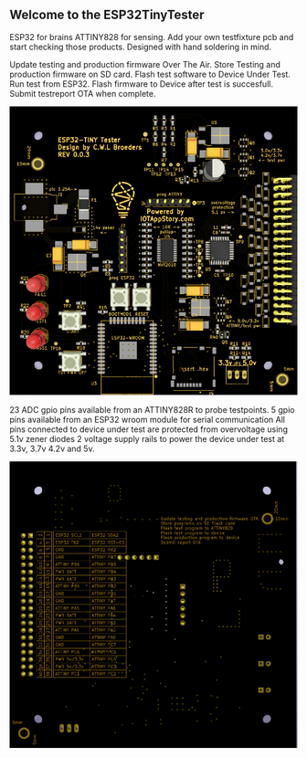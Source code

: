 ## Welcome to the ESP32TinyTester

ESP32 for brains ATTINY828 for sensing.
Add your own testfixture pcb and start checking those products.
Designed with hand soldering in mind.

Update testing and production firmware Over The Air.
Store Testing and production firmware on SD card.
Flash test software to Device Under Test.
Run test from ESP32.
Flash firmware to Device after test is succesfull.
Submit testreport OTA when complete.

![Image](https://github.com/CwlBroeders/Esp32TinyTester/blob/gh-pages/ESP32TinyTesterTop.PNG?raw=true)

23 ADC gpio pins available from an ATTINY828R to probe testpoints.
5 gpio pins available from an ESP32 wroom module for serial communication
All pins connected to device under test are protected from overvoltage using 5.1v zener diodes
2 voltage supply rails to power the device under test at 3.3v, 3.7v 4.2v and 5v.


![Image](https://github.com/CwlBroeders/Esp32TinyTester/blob/gh-pages/ESP32TinyTesterBottom.PNG?raw=true)



